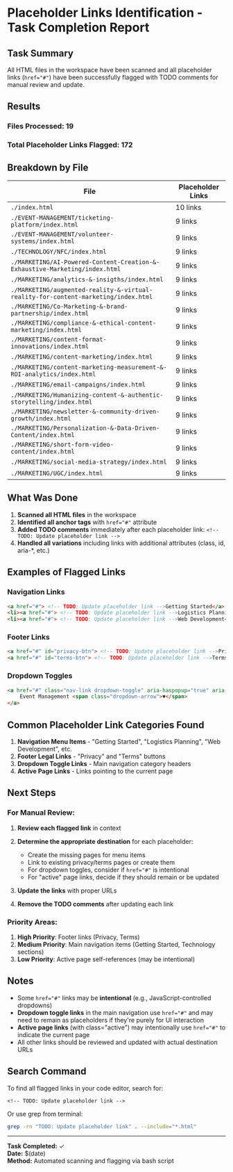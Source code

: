 # Placeholder Links Identification - Task Completion Report

## Task Summary
All HTML files in the workspace have been scanned and all placeholder links (`href="#"`) have been successfully flagged with TODO comments for manual review and update.

## Results

### Files Processed: 19
### Total Placeholder Links Flagged: 172

## Breakdown by File

| File | Placeholder Links |
|------|-------------------|
| `./index.html` | 10 links |
| `./EVENT-MANAGEMENT/ticketing-platform/index.html` | 9 links |
| `./EVENT-MANAGEMENT/volunteer-systems/index.html` | 9 links |
| `./TECHNOLOGY/NFC/index.html` | 9 links |
| `./MARKETING/AI-Powered-Content-Creation-&-Exhaustive-Marketing/index.html` | 9 links |
| `./MARKETING/analytics-&-insigths/index.html` | 9 links |
| `./MARKETING/augmented-reality-&-virtual-reality-for-content-marketing/index.html` | 9 links |
| `./MARKETING/Co-Marketing-&-brand-partnership/index.html` | 9 links |
| `./MARKETING/compliance-&-ethical-content-marketing/index.html` | 9 links |
| `./MARKETING/content-format-innovations/index.html` | 9 links |
| `./MARKETING/content-marketing/index.html` | 9 links |
| `./MARKETING/content-marketing-measurement-&-ROI-analytics/index.html` | 9 links |
| `./MARKETING/email-campaigns/index.html` | 9 links |
| `./MARKETING/Humanizing-content-&-authentic-storytelling/index.html` | 9 links |
| `./MARKETING/newsletter-&-community-driven-growth/index.html` | 9 links |
| `./MARKETING/Personalization-&-Data-Driven-Content/index.html` | 9 links |
| `./MARKETING/short-form-video-content/index.html` | 9 links |
| `./MARKETING/social-media-strategy/index.html` | 9 links |
| `./MARKETING/UGC/index.html` | 9 links |

## What Was Done

1. **Scanned all HTML files** in the workspace
2. **Identified all anchor tags** with `href="#"` attribute
3. **Added TODO comments** immediately after each placeholder link: `<!-- TODO: Update placeholder link -->`
4. **Handled all variations** including links with additional attributes (class, id, aria-*, etc.)

## Examples of Flagged Links

### Navigation Links
```html
<a href="#"> <!-- TODO: Update placeholder link -->Getting Started</a>
<li><a href="#"> <!-- TODO: Update placeholder link -->Logistics Planning</a></li>
<li><a href="#"> <!-- TODO: Update placeholder link -->Web Development</a></li>
```

### Footer Links
```html
<a href="#" id="privacy-btn"> <!-- TODO: Update placeholder link -->Privacy</a>
<a href="#" id="terms-btn"> <!-- TODO: Update placeholder link -->Terms</a>
```

### Dropdown Toggles
```html
<a href="#" class="nav-link dropdown-toggle" aria-haspopup="true" aria-expanded="false"> <!-- TODO: Update placeholder link -->
    Event Management <span class="dropdown-arrow">▼</span>
</a>
```

## Common Placeholder Link Categories Found

1. **Navigation Menu Items** - "Getting Started", "Logistics Planning", "Web Development", etc.
2. **Footer Legal Links** - "Privacy" and "Terms" buttons
3. **Dropdown Toggle Links** - Main navigation category headers
4. **Active Page Links** - Links pointing to the current page

## Next Steps

### For Manual Review:

1. **Review each flagged link** in context
2. **Determine the appropriate destination** for each placeholder:
   - Create the missing pages for menu items
   - Link to existing privacy/terms pages or create them
   - For dropdown toggles, consider if `href="#"` is intentional
   - For "active" page links, decide if they should remain or be updated

3. **Update the links** with proper URLs
4. **Remove the TODO comments** after updating each link

### Priority Areas:

1. **High Priority**: Footer links (Privacy, Terms)
2. **Medium Priority**: Main navigation items (Getting Started, Technology sections)
3. **Low Priority**: Active page self-references (may be intentional)

## Notes

- Some `href="#"` links may be **intentional** (e.g., JavaScript-controlled dropdowns)
- **Dropdown toggle links** in the main navigation use `href="#"` and may need to remain as placeholders if they're purely for UI interaction
- **Active page links** (with class="active") may intentionally use `href="#"` to indicate the current page
- All other links should be reviewed and updated with actual destination URLs

## Search Command

To find all flagged links in your code editor, search for:
```
<!-- TODO: Update placeholder link -->
```

Or use grep from terminal:
```bash
grep -rn "TODO: Update placeholder link" . --include="*.html"
```

---

**Task Completed:** ✓  
**Date:** $(date)  
**Method:** Automated scanning and flagging via bash script

